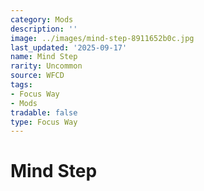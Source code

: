```yaml
---
category: Mods
description: ''
image: ../images/mind-step-8911652b0c.jpg
last_updated: '2025-09-17'
name: Mind Step
rarity: Uncommon
source: WFCD
tags:
- Focus Way
- Mods
tradable: false
type: Focus Way
---
```


# Mind Step

